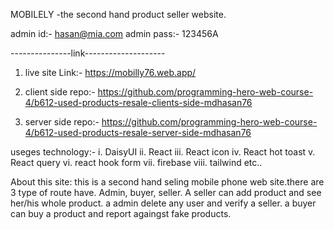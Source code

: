 MOBILELY -the second hand product seller website.


admin id:- hasan@mia.com
admin pass:- 123456A

---------------link--------------------
1. live site Link:- https://mobilly76.web.app/
2. client side repo:- https://github.com/programming-hero-web-course-4/b612-used-products-resale-clients-side-mdhasan76

3. server side repo:- https://github.com/programming-hero-web-course-4/b612-used-products-resale-server-side-mdhasan76

useges technology:-
i. DaisyUI
ii. React
iii. React icon
iv. React hot toast
v. React query
vi. react hook form
vii. firebase
viii. tailwind etc..

About this site: 
this is a second hand seling mobile phone web site.there are 3 type of route have. Admin, buyer, seller. A seller can add product and see her/his whole product. a admin delete any user and verify a seller. a buyer can buy a product and report againgst fake products.

